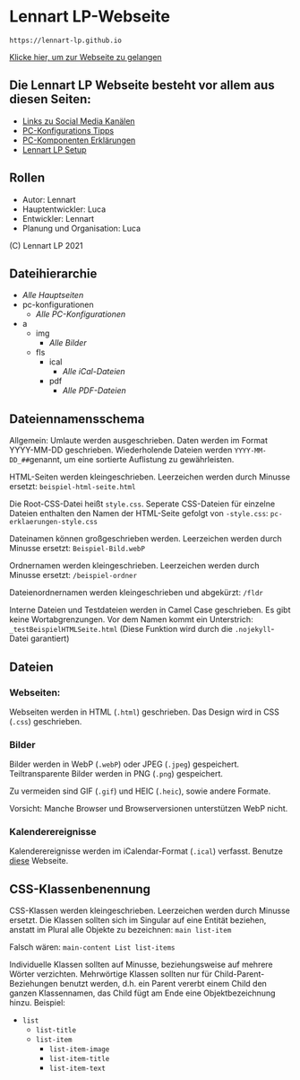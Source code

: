 # Lennart LP-Webseite
`https://lennart-lp.github.io`

[Klicke hier, um zur Webseite zu gelangen](https://lennart-lp.github.io)

## Die Lennart LP Webseite besteht vor allem aus diesen Seiten:
* [Links zu Social Media Kanälen](https://lennart-lp.github.io/links.html)
* [PC-Konfigurations Tipps](https://lennart-lp.github.io/pc-konfigurationen.html)
* [PC-Komponenten Erklärungen](https://lennart-lp.github.io/pc-erklaerungen.html)
* [Lennart LP Setup](https://lennart-lp.github.io/setup.html)

## Rollen

* Autor: Lennart
* Hauptentwickler: Luca
* Entwickler: Lennart
* Planung und Organisation: Luca

(C) Lennart LP 2021

## Dateihierarchie

* *Alle Hauptseiten*
* pc-konfigurationen
  * *Alle PC-Konfigurationen*
* a
  * img
     * *Alle Bilder*
  * fls
    * ical
      * *Alle iCal-Dateien*  
    * pdf
      * *Alle PDF-Dateien* 

## Dateiennamensschema

Allgemein: Umlaute werden ausgeschrieben. Daten werden im Format YYYY-MM-DD geschrieben. Wiederholende Dateien werden `YYYY-MM-DD_##`genannt, um eine sortierte Auflistung zu gewährleisten.

HTML-Seiten werden kleingeschrieben. Leerzeichen werden durch Minusse ersetzt:
`beispiel-html-seite.html `

Die Root-CSS-Datei heißt `style.css`. Seperate CSS-Dateien für einzelne Dateien enthalten den Namen der HTML-Seite gefolgt von `-style.css`:
`pc-erklaerungen-style.css`

Dateinamen können großgeschrieben werden. Leerzeichen werden durch Minusse ersetzt:
`Beispiel-Bild.webP`

Ordnernamen werden kleingeschrieben. Leerzeichen werden durch Minusse ersetzt:
`/beispiel-ordner`

Dateienordnernamen werden kleingeschrieben und abgekürzt:
`/fldr`

Interne Dateien und Testdateien werden in Camel Case geschrieben. Es gibt keine Wortabgrenzungen. Vor dem Namen kommt ein Unterstrich:
`_testBeispielHTMLSeite.html` (Diese Funktion wird durch die `.nojekyll`-Datei garantiert)

## Dateien

### Webseiten:

Webseiten werden in HTML (`.html`) geschrieben. Das Design wird in CSS (`.css`) geschrieben. 

### Bilder

Bilder werden in WebP (`.webP`) oder JPEG (`.jpeg`) gespeichert. Teiltransparente Bilder werden in PNG (`.png`) gespeichert.

Zu vermeiden sind GIF (`.gif`) und HEIC (`.heic`), sowie andere Formate. 

Vorsicht: Manche Browser und Browserversionen unterstützen WebP nicht. 

### Kalenderereignisse

Kalenderereignisse werden im iCalendar-Format (`.ical`) verfasst. Benutze [diese](https://ical.marudot.com) Webseite.

## CSS-Klassenbenennung

CSS-Klassen werden kleingeschrieben. Leerzeichen werden durch Minusse ersetzt. Die Klassen sollten sich im Singular auf eine Entität beziehen, anstatt im Plural alle Objekte zu bezeichnen: `main list-item`

Falsch wären: `main-content List list-items`

Individuelle Klassen sollten auf Minusse, beziehungsweise auf mehrere Wörter verzichten. Mehrwörtige Klassen sollten nur für Child-Parent-Beziehungen benutzt werden, d.h. ein Parent vererbt einem Child den ganzen Klassennamen, das Child fügt am Ende eine Objektbezeichnung hinzu. Beispiel:
* `list`
  * `list-title` 
  * `list-item`
    * `list-item-image`
    * `list-item-title`
    * `list-item-text` 

